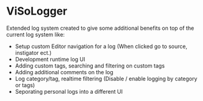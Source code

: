 # ViSoLogger

Extended log system created to give some additional benefits on top of the current log system like:
- Setup custom Editor navigation for a log (When clicked go to source, instigator ect.)
- Development runtime log UI
- Adding custom tags, searching and filtering on custom tags
- Adding additional comments on the log
- Log category/tag, realtime filtering (Disable / enable logging by category or tags)
- Seporating personal logs into a different UI
